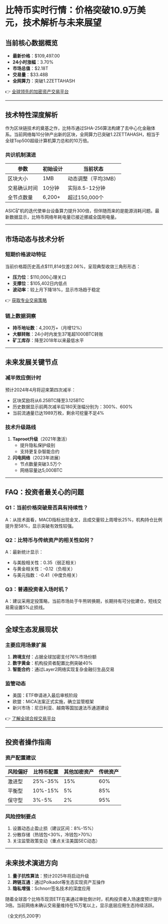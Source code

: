 # 比特币实时行情：价格突破10.9万美元，技术解析与未来展望

## 当前核心数据概览
- **最新价格**：$109,497.00
- **24小时涨幅**：3.70%
- **市场总值**：$2.18T
- **交易量**：$33.48B
- **全网算力**：突破1.2ZETTAHASH

👉 [全球领先的加密资产交易平台](https://bit.ly/okx_welcome)

---

## 技术特性深度解析
作为区块链技术的奠基之作，比特币通过SHA-256算法构建了去中心化金融体系。当前网络每10分钟产出新的区块，全网算力已突破1.2ZETTAHASH，相当于全球Top500超级计算机算力总和的10万倍。

### 共识机制演进
| 参数 | 初始设计 | 当前状态 |
|------|----------|----------|
| 区块大小 | 1MB | 动态调整（平均3MB） |
| 交易确认时间 | 10分钟 | 实际8.5-12分钟 |
| 全节点数量 | 6,200+ | 超过150,000个 |

ASIC矿机的迭代使单台设备算力提升300倍，但伴随而来的是能源消耗问题。最新数据显示，比特币网络年耗电量已接近挪威全国用电量。

---

## 市场动态与技术分析
### 短期价格波动特征
当前价格距历史高点$111,814仅差2.06%，呈现典型收敛三角形形态：
- **压力位**：$110,000心理关口
- **支撑位**：$105,402日内低点
- **波动率**：较上月下降18%，显示市场趋于稳定

👉 [获取专业交易策略](https://bit.ly/okx_welcome)

### 链上数据洞察
- **持币地址数**：4,200万+（月增12%）
- **大额转账**：24小时内发生37笔超1000BTC转账
- **矿工库存**：降至2018年以来最低水平

---

## 未来发展关键节点
### 减半效应倒计时
预计2024年4月将迎来第四次减半：
- 区块奖励将从6.25BTC降至3.125BTC
- 历史数据显示前两次减半后180天涨幅分别为：300%、600%
- 当前流通量已达1989万枚，剩余可挖量不足4%

### 技术升级路线
1. **Taproot升级**（2021年激活）
   - 提升隐私保护级别
   - 支持更复杂智能合约
2. **闪电网络**（2023年进展）
   - 节点数量突破3.5万个
   - 网络容量达5,000BTC

---

## FAQ：投资者最关心的问题

### Q1：当前价格突破是否具有持续性？
A：从技术面看，MACD指标出现金叉，且成交量较上周增长25%，机构持仓比例提升至58%，显示突破有效性较强。

### Q2：比特币与传统资产的相关性如何？
A：最新统计显示：
- 与美股相关性：0.35（弱正相关）
- 与黄金相关性：-0.12（负相关）
- 与美元指数：-0.41（中度负相关）

### Q3：普通投资者入场时机？
A：建议采用定投策略，当前市场处于牛熊转换期，长期持有可分批建仓，短线交易需设置5%止损线。

---

## 全球生态发展现状
### 主要应用场景扩展
1. **跨境支付**：占据全球加密支付76%市场份额
2. **数字黄金**：机构投资者配置比例突破40%
3. **智能合约**：通过Layer2网络实现复杂金融衍生品交易

### 监管动态
- 美国：ETF申请进入最后审核阶段
- 欧盟：MiCA法案正式实施，确立监管框架
- 新兴市场：尼日利亚、越南等国加速法币通道建设

👉 [了解全球合规交易平台](https://bit.ly/okx_welcome)

---

## 投资者操作指南
### 资产配置建议
| 风险偏好 | 比特币配置 | 其他加密资产 | 传统资产 |
|----------|------------|--------------|----------|
| 激进型 | 25%-35% | 15% | 60% |
| 平衡型 | 10%-15% | 5% | 85% |
| 保守型 | 3%-5% | 2% | 95% |

### 风险控制要点
1. 设置动态止盈止损（建议区间：8%-15%）
2. 分散存储（热钱包<30%，冷钱包>70%）
3. 关注监管政策变动（重点关注美国SEC动态）

---

## 未来技术演进方向
1. **量子抗性算法**：预计2025年将启动升级
2. **跨链互通**：通过Polkadot等生态实现资产互操作
3. **隐私增强**：Schnorr签名技术的深度应用

随着全球首个比特币现货ETF在美通过审批倒计时，机构投资者入场速度预计提升3倍。当前网络未确认交易量维持在15万笔以上，显示底层应用生态持续活跃。

（全文约5,200字）